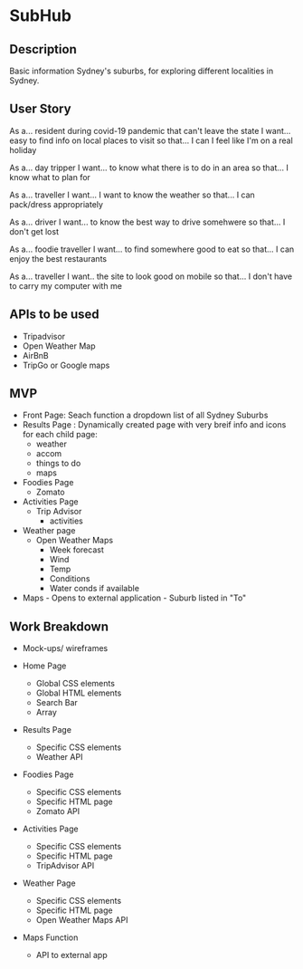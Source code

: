 # SubHub

## Description
Basic information Sydney's suburbs, for exploring different localities in Sydney.

## User Story
As a... resident during covid-19 pandemic that can't leave the state
I want... easy to find info on local places to visit
so that... I can I feel like I'm on a real holiday

As a... day tripper
I want... to know what there is to do in an area
so that... I know what to plan for

As a... traveller
I want... I want to know the weather
so that... I can pack/dress appropriately

As a... driver
I want... to know the best way to drive somehwere
so that... I don't get lost

As a... foodie traveller
I want... to find somewhere good to eat
so that... I can enjoy the best restaurants

As a... traveller
I want.. the site to look good on mobile
so that... I don't have to carry my computer with me


## APIs to be used
- Tripadvisor
- Open Weather Map
- AirBnB
- TripGo or Google maps

## MVP
- Front Page: Seach function a dropdown list of all Sydney Suburbs
- Results Page : Dynamically created page with very breif info and icons for each child page:
    - weather
    - accom
    - things to do
    - maps
- Foodies Page
    - Zomato
- Activities Page
    - Trip Advisor 
        - activities
- Weather page
    - Open Weather Maps
        - Week forecast
        - Wind
        - Temp
        - Conditions
        - Water conds if available
 - Maps
        - Opens to external application
        - Suburb listed in "To"

## Work Breakdown
- Mock-ups/ wireframes

- Home Page
    - Global CSS elements 
    - Global HTML elements 
    - Search Bar
    - Array

- Results Page
    - Specific CSS elements
    - Weather API

- Foodies Page
    - Specific CSS elements
    - Specific HTML page
    - Zomato API

- Activities Page
    - Specific CSS elements
    - Specific HTML page
    - TripAdvisor API

- Weather Page 
    - Specific CSS elements
    - Specific HTML page
    - Open Weather Maps API

- Maps Function
    - API to external app 
